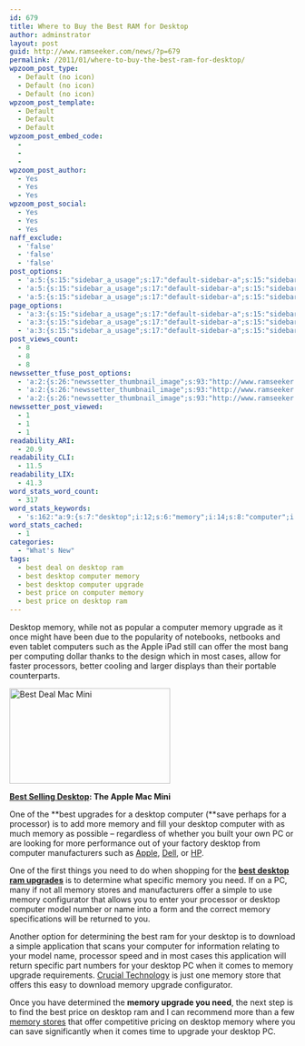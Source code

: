 ```yaml
---
id: 679
title: Where to Buy the Best RAM for Desktop
author: adminstrator
layout: post
guid: http://www.ramseeker.com/news/?p=679
permalink: /2011/01/where-to-buy-the-best-ram-for-desktop/
wpzoom_post_type:
  - Default (no icon)
  - Default (no icon)
  - Default (no icon)
wpzoom_post_template:
  - Default
  - Default
  - Default
wpzoom_post_embed_code:
  - 
  - 
  - 
wpzoom_post_author:
  - Yes
  - Yes
  - Yes
wpzoom_post_social:
  - Yes
  - Yes
  - Yes
naff_exclude:
  - 'false'
  - 'false'
  - 'false'
post_options:
  - 'a:5:{s:15:"sidebar_a_usage";s:17:"default-sidebar-a";s:15:"sidebar_b_usage";s:17:"default-sidebar-b";s:9:"hwa_usage";s:17:"default-headerbar";s:8:"ad_above";s:0:"";s:8:"ad_below";s:0:"";}'
  - 'a:5:{s:15:"sidebar_a_usage";s:17:"default-sidebar-a";s:15:"sidebar_b_usage";s:17:"default-sidebar-b";s:9:"hwa_usage";s:17:"default-headerbar";s:8:"ad_above";s:0:"";s:8:"ad_below";s:0:"";}'
  - 'a:5:{s:15:"sidebar_a_usage";s:17:"default-sidebar-a";s:15:"sidebar_b_usage";s:17:"default-sidebar-b";s:9:"hwa_usage";s:17:"default-headerbar";s:8:"ad_above";s:0:"";s:8:"ad_below";s:0:"";}'
page_options:
  - 'a:3:{s:15:"sidebar_a_usage";s:17:"default-sidebar-a";s:15:"sidebar_b_usage";s:17:"default-sidebar-b";s:9:"hwa_usage";s:17:"default-headerbar";}'
  - 'a:3:{s:15:"sidebar_a_usage";s:17:"default-sidebar-a";s:15:"sidebar_b_usage";s:17:"default-sidebar-b";s:9:"hwa_usage";s:17:"default-headerbar";}'
  - 'a:3:{s:15:"sidebar_a_usage";s:17:"default-sidebar-a";s:15:"sidebar_b_usage";s:17:"default-sidebar-b";s:9:"hwa_usage";s:17:"default-headerbar";}'
post_views_count:
  - 8
  - 8
  - 8
newssetter_tfuse_post_options:
  - 'a:2:{s:26:"newssetter_thumbnail_image";s:93:"http://www.ramseeker.com/wp-content/uploads/2011/03/Screen-shot-2011-03-14-at-10.51.55-AM.png";s:24:"newssetter_disable_image";s:4:"true";}'
  - 'a:2:{s:26:"newssetter_thumbnail_image";s:93:"http://www.ramseeker.com/wp-content/uploads/2011/03/Screen-shot-2011-03-14-at-10.51.55-AM.png";s:24:"newssetter_disable_image";s:4:"true";}'
  - 'a:2:{s:26:"newssetter_thumbnail_image";s:93:"http://www.ramseeker.com/wp-content/uploads/2011/03/Screen-shot-2011-03-14-at-10.51.55-AM.png";s:24:"newssetter_disable_image";s:4:"true";}'
newssetter_post_viewed:
  - 1
  - 1
  - 1
readability_ARI:
  - 20.9
readability_CLI:
  - 11.5
readability_LIX:
  - 41.3
word_stats_word_count:
  - 317
word_stats_keywords:
  - 's:162:"a:9:{s:7:"desktop";i:12;s:6:"memory";i:14;s:8:"computer";i:6;s:7:"upgrade";i:5;s:5:"apple";i:3;s:5:"offer";i:3;s:4:"best";i:5;s:9:"processor";i:3;s:4:"need";i:3;}";'
word_stats_cached:
  - 1
categories:
  - "What's New"
tags:
  - best deal on desktop ram
  - best desktop computer memory
  - best desktop computer upgrade
  - best price on computer memory
  - best price on desktop ram
---
```

<div style="float: right; margin-right: 5px;">
</div>

<div style="float: right; margin-right: 5px;">
</div>

<div style="float: right; margin-right: 5px;">
</div>

Desktop memory, while not as popular a computer memory upgrade as it once might have been due to the popularity of notebooks, netbooks and even tablet computers such as the Apple iPad still can offer the most bang per computing dollar thanks to the design which in most cases, allow for faster processors, better cooling and larger displays than their portable counterparts.

[<img class="alignnone size-full wp-image-1052" title="Cheapest Mac Mini" src="http://www.ramseeker.com/wp-content/uploads/2011/03/Screen-shot-2011-03-14-at-10.51.55-AM.png" alt="Best Deal Mac Mini" width="283" height="168" />][1]

**[Best Selling Desktop][1]: The Apple Mac Mini**

One of the **best upgrades for a desktop computer (**save perhaps for a processor) is to add more memory and fill your desktop computer with as much memory as possible &#8211; regardless of whether you built your own PC or are looking for more performance out of your factory desktop from computer manufacturers such as [Apple][2], [Dell][3], or [HP][4].

One of the first things you need to do when shopping for the [**best desktop ram upgrades**][5] is to determine what specific memory you need. If on a PC, many if not all memory stores and manufacturers offer a simple to use memory configurator that allows you to enter your processor or desktop computer model number or name into a form and the correct memory specifications will be returned to you.

Another option for determining the best ram for your desktop is to download a simple application that scans your computer for information relating to your model name, processor speed and in most cases this application will return specific part numbers for your desktop PC when it comes to memory upgrade requirements. [Crucial Technology][6] is just one memory store that offers this easy to download memory upgrade configurator.

Once you have determined the **memory upgrade you need**, the next step is to find the best price on desktop ram and I can recommend more than a few [memory stores][7] that offer competitive pricing on desktop memory where you can save significantly when it comes time to upgrade your desktop PC.

 [1]: http://www.amazon.com/gp/product/B0013FK9U2/ref=as_li_ss_tl?ie=UTF8&tag=ramseeker-20&linkCode=as2&camp=1789&creative=390957&creativeASIN=B0013FK9U2
 [2]: http://www.apple.com
 [3]: http://www.dell.com
 [4]: http://www.hp.com
 [5]: http://www.ramseeker.com "best desktop ram upgrades"
 [6]: http://www.ramseeker.com/crucial
 [7]: http://www.ramseeker.com/where-to-buy-computer-memory-upgrades/ "best memory stores"